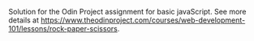 Solution for the Odin Project assignment for basic javaScript. See more details at https://www.theodinproject.com/courses/web-development-101/lessons/rock-paper-scissors.
